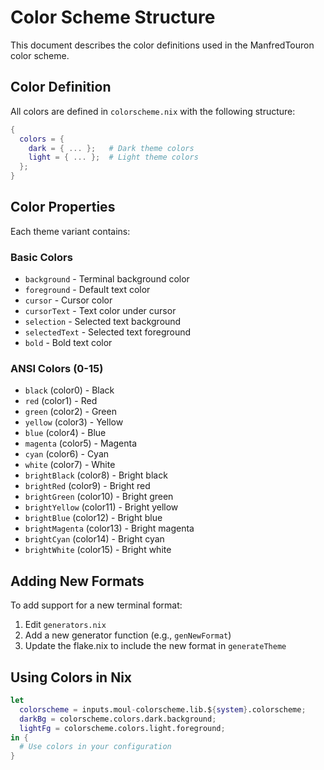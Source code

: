 # Color Scheme Structure

This document describes the color definitions used in the ManfredTouron color scheme.

## Color Definition

All colors are defined in `colorscheme.nix` with the following structure:

```nix
{
  colors = {
    dark = { ... };   # Dark theme colors
    light = { ... };  # Light theme colors
  };
}
```

## Color Properties

Each theme variant contains:

### Basic Colors
- `background` - Terminal background color
- `foreground` - Default text color
- `cursor` - Cursor color
- `cursorText` - Text color under cursor
- `selection` - Selected text background
- `selectedText` - Selected text foreground
- `bold` - Bold text color

### ANSI Colors (0-15)
- `black` (color0) - Black
- `red` (color1) - Red
- `green` (color2) - Green
- `yellow` (color3) - Yellow
- `blue` (color4) - Blue
- `magenta` (color5) - Magenta
- `cyan` (color6) - Cyan
- `white` (color7) - White
- `brightBlack` (color8) - Bright black
- `brightRed` (color9) - Bright red
- `brightGreen` (color10) - Bright green
- `brightYellow` (color11) - Bright yellow
- `brightBlue` (color12) - Bright blue
- `brightMagenta` (color13) - Bright magenta
- `brightCyan` (color14) - Bright cyan
- `brightWhite` (color15) - Bright white

## Adding New Formats

To add support for a new terminal format:

1. Edit `generators.nix`
2. Add a new generator function (e.g., `genNewFormat`)
3. Update the flake.nix to include the new format in `generateTheme`

## Using Colors in Nix

```nix
let
  colorscheme = inputs.moul-colorscheme.lib.${system}.colorscheme;
  darkBg = colorscheme.colors.dark.background;
  lightFg = colorscheme.colors.light.foreground;
in {
  # Use colors in your configuration
}
```